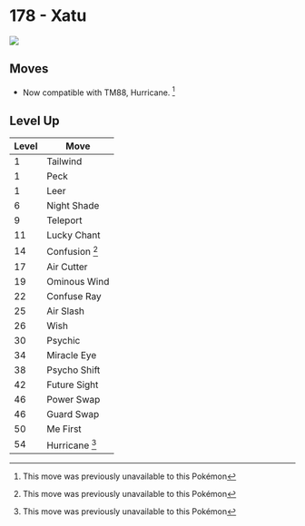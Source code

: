 # 178 - Xatu
![][178]

## Moves

 - Now compatible with TM88, Hurricane. [^1]

## Level Up

Level | Move
---   | ---
  1   | Tailwind
  1   | Peck
  1   | Leer
  6   | Night Shade
  9   | Teleport
 11   | Lucky Chant
 14   | Confusion [^1]
 17   | Air Cutter
 19   | Ominous Wind
 22   | Confuse Ray
 25   | Air Slash
 26   | Wish
 30   | Psychic
 34   | Miracle Eye
 38   | Psycho Shift
 42   | Future Sight
 46   | Power Swap
 46   | Guard Swap
 50   | Me First
 54   | Hurricane [^1]




[^1]: This move was previously unavailable to this Pokémon

[178]: ../img/pokemon/178.png
